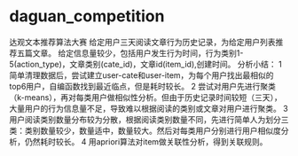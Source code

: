 # daguan_competition
达观文本推荐算法大赛
给定用户三天阅读文章行为历史记录，为给定用户列表推荐五篇文章。
给定信息量较少，包括用户发生行为时间，行为类别1-5(action_type)，文章类别(cate_id)，文章id(item_id),创建时间。
分析小结：
1 简单清理数据后，尝试建立user-cate和user-item，为每个用户找出最相似的top6用户，自编函数找到最近临点，但是耗时较长。
2 尝试对用户先进行聚类（k-means），再对每类用户做相似性分析。但由于历史记录时间较短（三天），大量用户的行为信息量不足，导致难以根据阅读的类别或文章对用户进行聚类。
3 用户阅读类别数量分布较为分散，根据阅读类别数量不同，先进行简单人为划分三类：类别数量较少，数量适中，数量较大。然后对每类用户分别进行用户相似度分析，仍然耗时较长。
4 用apriori算法对item做关联性分析，得到关联规则。
